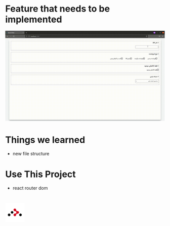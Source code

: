 # Feature that needs to be implemented

![image](https://github.com/mohammadfarashipoor/quera_problems/blob/frontend/useFilter/useFilter_DK.gif)



# Things we learned
- new file structure


# Use This Project
- react router dom
  


# <a href='https://github.com/microsoft/TypeScript'><img src='https://raw.githubusercontent.com/github/explore/4c04525afd9e6c11050259ebaa2e4a1c8b0a223d/topics/react-router/react-router.png' height='60' alt='' aria-label='' /></a>

